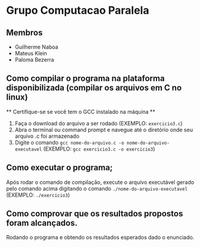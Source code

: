 
# Grupo Computacao Paralela
## Membros
* Guilherme Naboa
* Mateus Klein
* Paloma Bezerra


## Como compilar o programa na plataforma disponibilizada (compilar os arquivos em C no linux)
** Certifique-se se você tem o GCC instalado na máquina **
1. Faça o download do arquivo a ser rodado (EXEMPLO: `exercicio3.c`)
2. Abra o terminal ou command prompt e navegue até o diretório onde seu arquivo .c foi armazenado
3. Digite o comando `gcc nome-do-arquivo.c -o nome-do-arquivo-executavel` (EXEMPLO: `gcc exercicio3.c -o exercicio3`)

## Como executar o programa;

Após rodar o comando de compilação, execute o arquivo executável gerado pelo comando acima digitando o comando `./nome-do-arquivo-executavel` (EXEMPLO: `./exercicio3`)

## Como comprovar que os resultados propostos foram alcançados.

Rodando o programa e obtendo os resultados esperados dado o enunciado.

